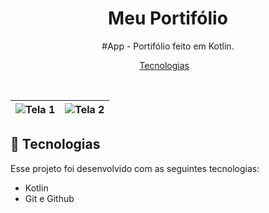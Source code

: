 <h1 align="center"> Meu Portifólio  </h1>

<p align="center">
#App - Portifólio feito em Kotlin. <br/>
</p>

<p align="center">
  <a href="#-tecnologias">Tecnologias</a>&nbsp;&nbsp;&nbsp;
</p>

<br>

| ![Tela 1](https://github.com/user-attachments/assets/21b52167-de95-42b7-98e8-2c2c0b79d9d7) | ![Tela 2](https://github.com/user-attachments/assets/1a054c4f-c892-4490-89b7-3a7b4759c9d9) |
|:---:|:---:|

## 🚀 Tecnologias

Esse projeto foi desenvolvido com as seguintes tecnologias:

- Kotlin
- Git e Github

